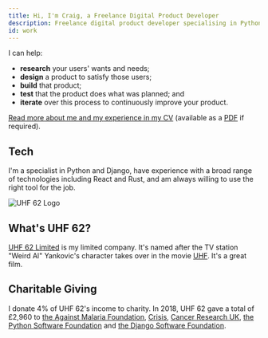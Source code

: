 ```yaml
---
title: Hi, I'm Craig, a Freelance Digital Product Developer
description: Freelance digital product developer specialising in Python and Django. Based in London.
id: work
---
```


I can help:

 * **research** your users' wants and needs;
 * **design** a product to satisfy those users;
 * **build** that product;
 * **test** that the product does what was planned; and
 * **iterate** over this process to continuously improve your product.

[Read more about me and my experience in my CV](/cv) (available as a [PDF](/cv.pdf) if required).

## Tech

I'm a specialist in Python and Django, have experience with a broad range of technologies including React and Rust, and am always willing to use the right tool for the job.

![UHF 62 Logo](https://www.uhf62.co.uk/assets/logo.svg)

## What's UHF&nbsp;62?

[UHF 62 Limited](http://uhf62.co.uk) is my limited company. It's named after the TV station "Weird Al" Yankovic's character takes over in the movie [UHF](https://www.imdb.com/title/tt0098546/). It's a great film.


## Charitable Giving

I donate 4% of UHF 62's income to charity. In 2018, UHF 62 gave a total of £2,960 to [the Against Malaria Foundation](http://againstmalaria.com), [Crisis](http://crisis.org.uk), [Cancer Research UK](https://www.cancerresearchuk.org), [the Python Software Foundation](https://www.python.org/psf/) and [the Django Software Foundation](https://www.djangoproject.com/foundation/).
